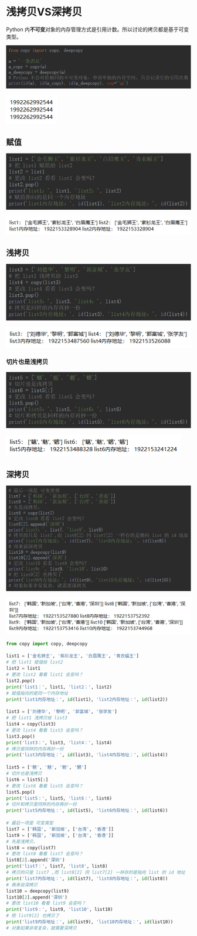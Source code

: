 # 浅拷贝VS深拷贝

Python 内**不可变**对象的内存管理方式是引用计数。所以讨论的拷贝都是基于可变类型。

![1558174898224](Copy.assets/1558174898224.png)

![1558174910492](Copy.assets/1558174910492.png)

## 赋值

![1559034855500](Copy.assets/1559034855500.png)

![1559035103733](Copy.assets/1559035103733.png)

## 浅拷贝

![1559034896728](Copy.assets/1559034896728.png)

![1559035114617](Copy.assets/1559035114617.png)

### 切片也是浅拷贝

![1559034945702](Copy.assets/1559034945702.png)

![1559035134225](Copy.assets/1559035134225.png)

## 深拷贝

![1559034979202](Copy.assets/1559034979202.png)

![1559035152175](Copy.assets/1559035152175.png)

```python
from copy import copy, deepcopy

list1 = ['金毛狮王', '紫衫龙王', '白眉鹰王', '青衣蝠王']
# 把 list1 赋值给 list2
list2 = list1
# 更改 list2 看看 list1 会变吗？
list2.pop()
print('list1：', list1, 'list2：', list2)
# 赋值指向的是同一个内存地址
print('list1内存地址：', id(list1), 'list2内存地址：', id(list2))

list3 = ['刘德华', '黎明', '郭富城', '张学友']
# 把 list1 浅拷贝给 list3
list4 = copy(list3)
# 更改 list4 看看 list3 会变吗？
list3.pop()
print('list3：', list3, 'list4：', list4)
# 拷贝是同样的内存再抄一份
print('list3内存地址：', id(list3), 'list4内存地址：', id(list4))

list5 = ['魑', '魅', '魍', '魉']
# 切片也是浅拷贝
list6 = list5[:]
# 更改 list6 看看 list5 会变吗？
list5.pop()
print('list5：', list5, 'list6：', list6)
# 切片和拷贝是同样的内存再抄一份
print('list5内存地址：', id(list5), 'list6内存地址：', id(list6))

# 最后一项是 可变类型
list7 = ['韩国', '新加坡', ['台湾', '香港']]
list9 = ['韩国', '新加坡', ['台湾', '香港']]
# 先是浅拷贝，
list8 = copy(list7)
# 更改 list8 看看 list7 会变吗？
list8[2].append('深圳')
print('list7：', list7, 'list8', list8)
# 拷贝的只是 list7 ,而 list8[2] 同 list7[2] 一样存的是指向 list 的 id 地址
print('list7内存地址：', id(list7), 'list8内存地址：', id(list8))
# 再来说深拷贝
list10 = deepcopy(list9)
list10[2].append('深圳')
# 更改 list10 看看 list9 会变吗？
print('list9：', list9, 'list10', list10)
# 把 list9[2] 也拷贝了
print('list9内存地址：', id(list9), 'list10内存地址：', id(list10))
# 对象如果非常复杂，就需要深拷贝
```

